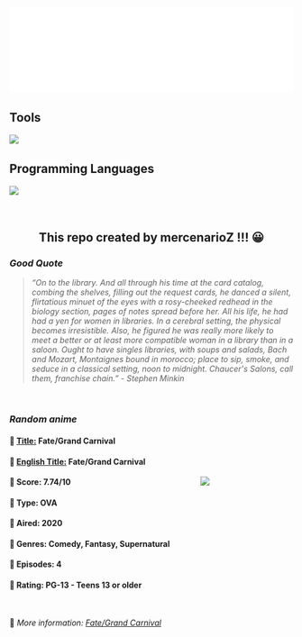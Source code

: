 
<img src="svg/nai.svg" />

<p>
  <h2>Tools</h2>
  <a href="https://skillicons.dev">
    <img src="https://skillicons.dev/icons?i=git,bash,vim,ubuntu,tensorflow,pytorch,docker,raspberrypi" />
  </a>

  <br />

  <h2>Programming Languages</h2>

  <a href="https://skillicons.dev">
    <img src="https://skillicons.dev/icons?i=python,c,cpp" />
  </a>
</p>

<br />

<h2 align="center">This repo created by mercenarioZ !!! 😀</h2>
<h3><i>Good Quote</i></h3>

<blockquote>
<i>
“On to the library. And all through his time at the card catalog, combing the shelves, filling out the request cards, he danced a silent, flirtatious minuet of the eyes with a rosy-cheeked redhead in the biology section, pages of notes spread before her. All his life, he had had a yen for women in libraries. In a cerebral setting, the physical becomes irresistible. Also, he figured he was really more likely to meet a better or at least more compatible woman in a library than in a saloon. Ought to have singles libraries, with soups and salads, Bach and Mozart, Montaignes bound in morocco; place to sip, smoke, and seduce in a classical setting, noon to midnight. Chaucer's Salons, call them, franchise chain.” - Stephen Minkin
</i>
</blockquote>

<br />

<h3><i>Random anime</i></h3>

<h4>
  <strong>🥭 <u>Title:</u></strong> Fate/Grand Carnival
</h4>

<h4>🌿 <u>English Title:</u> Fate/Grand Carnival</h4>

<img align="right" width="165" src=https://cdn.myanimelist.net/images/anime/1239/117596.jpg />

<h4>🌱 Score: 7.74/10</h4>

<h4>🌲 Type: OVA</h4>

<h4>🌴 Aired: 2020</h4>

<h4>🌵 Genres: Comedy, Fantasy, Supernatural</h4>

<h4>🥑 Episodes: 4</h4>

<h4>🍏 Rating: PG-13 - Teens 13 or older</h4>

<br />

🍂 *More information: [Fate/Grand Carnival](https://myanimelist.net/anime/44248/Fate_Grand_Carnival)*
    